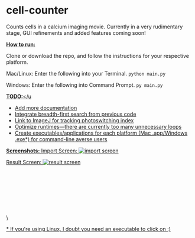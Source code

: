 
# cell-counter

Counts cells in a calcium imaging movie. Currently in a very rudimentary stage, GUI refinements and added features coming soon!

<u>**How to run:**</u>

Clone or download the repo, and follow the instructions for your respective platform.

Mac/Linux: Enter the following into your Terminal.
`python main.py`

Windows: Enter the following into Command Prompt.
`py main.py`

<u>**TODO:**</u
- Add more documentation
- Integrate breadth-first search from previous code
- Link to ImageJ for tracking photoswitching index
- Optimize runtimes—there are currently too many unnecessary loops
- Create executables/applications for each platform (Mac .app/Windows .exe\*) for command-line averse users

<u>**Screenshots:**</u>
Import Screen:
![import screen](https://i.imgur.com/TFPOL8y.png)

Result Screen:
![result screen](https://i.imgur.com/liLCy6w.png)

\
\
\
\
\
\
\
\



\* If you're using Linux, I doubt you need an executable to click on :)
